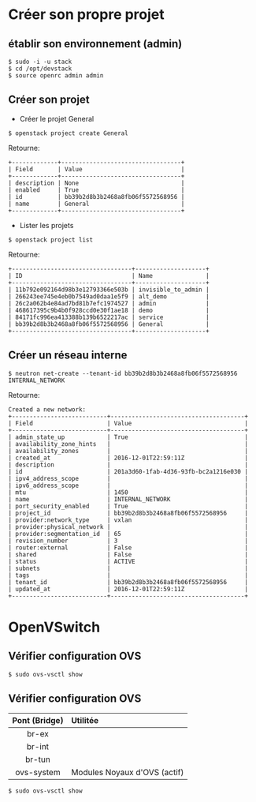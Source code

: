 # Créer son propre projet

## établir son environnement (admin)
```
$ sudo -i -u stack
$ cd /opt/devstack
$ source openrc admin admin
```

## Créer son projet
* Créer le projet General
```
$ openstack project create General
```
Retourne:
```
+-------------+----------------------------------+
| Field       | Value                            |
+-------------+----------------------------------+
| description | None                             |
| enabled     | True                             |
| id          | bb39b2d8b3b2468a8fb06f5572568956 |
| name        | General                          |
+-------------+----------------------------------+
```
* Lister les projets
```
$ openstack project list
```
Retourne:
```
+----------------------------------+--------------------+
| ID                               | Name               |
+----------------------------------+--------------------+
| 11b792e092164d98b3e12793366e503b | invisible_to_admin |
| 266243ee745e4eb0b7549ad0daa1e5f9 | alt_demo           |
| 26c2a062b4e84ad7bd81b7efc1974527 | admin              |
| 468617395c9b4b0f928ccd0e30f1ae18 | demo               |
| 84171fc996ea413388b139b6522217ac | service            |
| bb39b2d8b3b2468a8fb06f5572568956 | General            |
+----------------------------------+--------------------+
```

## Créer un réseau interne
```
$ neutron net-create --tenant-id bb39b2d8b3b2468a8fb06f5572568956 INTERNAL_NETWORK
```
Retourne:
```
Created a new network:
+---------------------------+--------------------------------------+
| Field                     | Value                                |
+---------------------------+--------------------------------------+
| admin_state_up            | True                                 |
| availability_zone_hints   |                                      |
| availability_zones        |                                      |
| created_at                | 2016-12-01T22:59:11Z                 |
| description               |                                      |
| id                        | 201a3d60-1fab-4d36-93fb-bc2a1216e030 |
| ipv4_address_scope        |                                      |
| ipv6_address_scope        |                                      |
| mtu                       | 1450                                 |
| name                      | INTERNAL_NETWORK                     |
| port_security_enabled     | True                                 |
| project_id                | bb39b2d8b3b2468a8fb06f5572568956     |
| provider:network_type     | vxlan                                |
| provider:physical_network |                                      |
| provider:segmentation_id  | 65                                   |
| revision_number           | 3                                    |
| router:external           | False                                |
| shared                    | False                                |
| status                    | ACTIVE                               |
| subnets                   |                                      |
| tags                      |                                      |
| tenant_id                 | bb39b2d8b3b2468a8fb06f5572568956     |
| updated_at                | 2016-12-01T22:59:11Z                 |
+---------------------------+--------------------------------------+
```

# OpenVSwitch

## Vérifier configuration OVS
```
$ sudo ovs-vsctl show
```
## Vérifier configuration OVS

|  Pont (Bridge) |  Utilitée                     |
|:--------------:|:------------------------------|
| br-ex          |                               |
| br-int         |                               |
| br-tun         |                               |
| ovs-system     |  Modules Noyaux d'OVS (actif) |

```
$ sudo ovs-vsctl show
```


